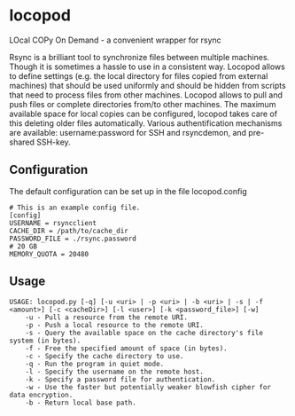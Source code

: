 locopod
=======

LOcal COPy On Demand - a convenient wrapper for rsync

Rsync is a brilliant tool to synchronize files between multiple machines. Though it is sometimes a hassle to use in a consistent way. Locopod allows to define settings (e.g. the local directory for files copied from external machines) that should be used uniformly and should be hidden from scripts that need to process files from other machines. Locopod allows to pull and push files or complete directories from/to other machines. The maximum available space for local copies can be configured, locopod takes care of this deleting older files automatically. Various authentification mechanisms are available: username:password for SSH and rsyncdemon, and pre-shared SSH-key.

## Configuration

The default configuration can be set up in the file locopod.config
```
# This is an example config file.
[config]
USERNAME = rsyncclient
CACHE_DIR = /path/to/cache_dir
PASSWORD_FILE = ./rsync.password
# 20 GB
MEMORY_QUOTA = 20480
```

## Usage

```
USAGE: locopod.py [-q] [-u <uri> | -p <uri> | -b <uri> | -s | -f <amount>] [-c <cacheDir>] [-l <user>] [-k <password_file>] [-w]
    -u - Pull a resource from the remote URI.
    -p - Push a local resource to the remote URI.
    -s - Query the available space on the cache directory's file system (in bytes).
    -f - Free the specified amount of space (in bytes).
    -c - Specify the cache directory to use.
    -q - Run the program in quiet mode.
    -l - Specify the username on the remote host.
    -k - Specify a password file for authentication.
    -w - Use the faster but potentially weaker blowfish cipher for data encryption.
    -b - Return local base path.
```
